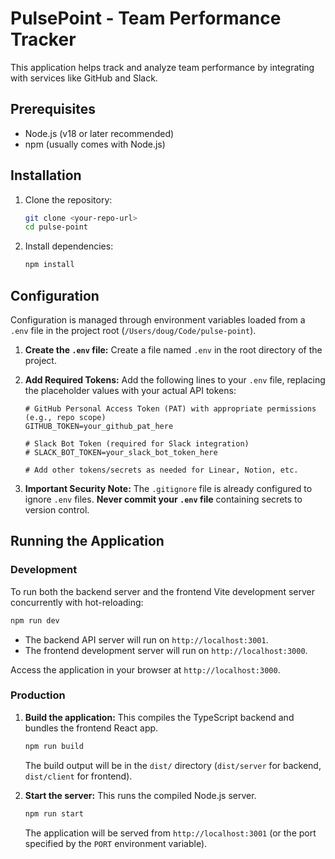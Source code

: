 # PulsePoint - Team Performance Tracker

This application helps track and analyze team performance by integrating with services like GitHub and Slack.

## Prerequisites

*   Node.js (v18 or later recommended)
*   npm (usually comes with Node.js)

## Installation

1.  Clone the repository:
    ```bash
    git clone <your-repo-url>
    cd pulse-point
    ```
2.  Install dependencies:
    ```bash
    npm install
    ```

## Configuration

Configuration is managed through environment variables loaded from a `.env` file in the project root (`/Users/doug/Code/pulse-point`).

1.  **Create the `.env` file:**
    Create a file named `.env` in the root directory of the project.

2.  **Add Required Tokens:**
    Add the following lines to your `.env` file, replacing the placeholder values with your actual API tokens:

    ```dotenv
    # GitHub Personal Access Token (PAT) with appropriate permissions (e.g., repo scope)
    GITHUB_TOKEN=your_github_pat_here

    # Slack Bot Token (required for Slack integration)
    # SLACK_BOT_TOKEN=your_slack_bot_token_here

    # Add other tokens/secrets as needed for Linear, Notion, etc.
    ```

3.  **Important Security Note:**
    The `.gitignore` file is already configured to ignore `.env` files. **Never commit your `.env` file** containing secrets to version control.

## Running the Application

### Development

To run both the backend server and the frontend Vite development server concurrently with hot-reloading:

```bash
npm run dev
```

*   The backend API server will run on `http://localhost:3001`.
*   The frontend development server will run on `http://localhost:3000`.

Access the application in your browser at `http://localhost:3000`.

### Production

1.  **Build the application:**
    This compiles the TypeScript backend and bundles the frontend React app.
    ```bash
    npm run build
    ```
    The build output will be in the `dist/` directory (`dist/server` for backend, `dist/client` for frontend).

2.  **Start the server:**
    This runs the compiled Node.js server.
    ```bash
    npm run start
    ```
    The application will be served from `http://localhost:3001` (or the port specified by the `PORT` environment variable). 